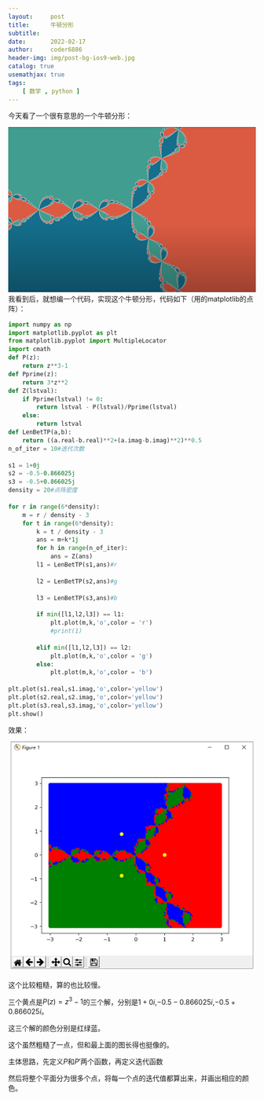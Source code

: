 ```yaml
---
layout:     post
title:      牛顿分形
subtitle:   
date:       2022-02-17
author:     coder6886
header-img: img/post-bg-ios9-web.jpg
catalog: true
usemathjax: true
tags:
    [ 数学 , python ]
---
```

今天看了一个很有意思的一个牛顿分形：

![newton-method-1.png](/img/newton-method-1.png)
我看到后，就想编一个代码，实现这个牛顿分形，代码如下（用的matplotlib的点阵）：
```python
import numpy as np
import matplotlib.pyplot as plt
from matplotlib.pyplot import MultipleLocator
import cmath
def P(z):
    return z**3-1
def Pprime(z):
    return 3*z**2
def Z(lstval):
    if Pprime(lstval) != 0:
        return lstval - P(lstval)/Pprime(lstval)
    else:
        return lstval
def LenBetTP(a,b):
    return ((a.real-b.real)**2+(a.imag-b.imag)**2)**0.5
n_of_iter = 10#迭代次数

s1 = 1+0j
s2 = -0.5-0.866025j
s3 = -0.5+0.866025j
density = 20#点阵密度

for r in range(6*density):
    m = r / density - 3
    for t in range(6*density):
        k = t / density - 3
        ans = m+k*1j
        for h in range(n_of_iter):
            ans = Z(ans)
        l1 = LenBetTP(s1,ans)#r

        l2 = LenBetTP(s2,ans)#g

        l3 = LenBetTP(s3,ans)#b

        if min([l1,l2,l3]) == l1:
            plt.plot(m,k,'o',color = 'r')
            #print(1)
            
        elif min([l1,l2,l3]) == l2:
            plt.plot(m,k,'o',color = 'g')
        else:
            plt.plot(m,k,'o',color = 'b')

plt.plot(s1.real,s1.imag,'o',color='yellow')
plt.plot(s2.real,s2.imag,'o',color='yellow')
plt.plot(s3.real,s3.imag,'o',color='yellow')
plt.show()

```
效果：

![newton-method-2.png](/img/newton-method-2.png)

这个比较粗糙，算的也比较慢。

三个黄点是$P(z)=z^3-1$的三个解，分别是$1+0i$,$-0.5-0.866025i$,$-0.5+0.866025i$。

这三个解的颜色分别是红绿蓝。

这个虽然粗糙了一点，但和最上面的图长得也挺像的。

主体思路，先定义$P$和$P'$两个函数，再定义迭代函数

然后将整个平面分为很多个点，将每一个点的迭代值都算出来，并画出相应的颜色。

